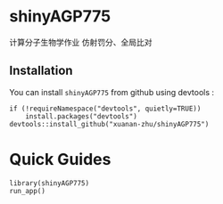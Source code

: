 # shinyAGP775
计算分子生物学作业
仿射罚分、全局比对
## Installation

You can install `shinyAGP775` from github using devtools :

    if (!requireNamespace("devtools", quietly=TRUE))
        install.packages("devtools")
    devtools::install_github("xuanan-zhu/shinyAGP775")

# Quick Guides

    library(shinyAGP775)
    run_app()

